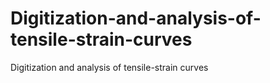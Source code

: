 # Digitization-and-analysis-of-tensile-strain-curves
Digitization and analysis of tensile-strain curves
